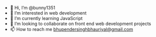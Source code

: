 - 👋 Hi, I’m @bunny1351
- 👀 I’m interested in web development
- 🌱 I’m currently learning JavaScript
- 💞️ I’m looking to collaborate on front end web development projects
- 📫 How to reach me bhupendersinghbhauriyal@gmail.com

<!---
bunny1351/bunny1351 is a ✨ special ✨ repository because its `README.md` (this file) appears on your GitHub profile.
You can click the Preview link to take a look at your changes.
--->
